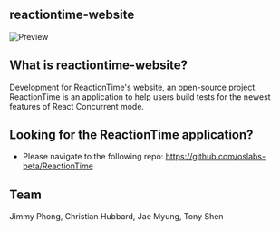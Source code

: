 ## reactiontime-website
![Preview](https://i.ibb.co/XZN2tgf/Screen-Shot-2020-06-12-at-6-07-50-PM.png)

## What is reactiontime-website?
Development for ReactionTime's website, an open-source project.
ReactionTime is an application to help users build tests for the newest features of React Concurrent mode.

## Looking for the ReactionTime application?
- Please navigate to the following repo: https://github.com/oslabs-beta/ReactionTime

## Team
Jimmy Phong, Christian Hubbard, Jae Myung, Tony Shen
